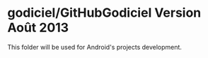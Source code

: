 godiciel/GitHubGodiciel Version Août 2013
=======================
This folder will be used for Android's projects development.
